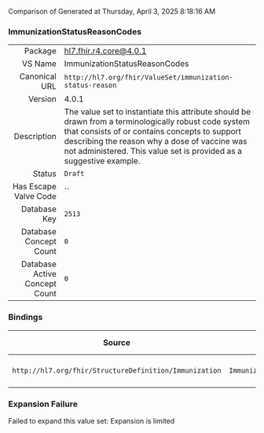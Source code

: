 Comparison of 
Generated at Thursday, April 3, 2025 8:18:16 AM

### ImmunizationStatusReasonCodes

|      |     |
| ---: | --- |
| Package | hl7.fhir.r4.core@4.0.1 |
| VS Name | ImmunizationStatusReasonCodes |
| Canonical URL | `http://hl7.org/fhir/ValueSet/immunization-status-reason` |
| Version | 4.0.1 |
| Description | The value set to instantiate this attribute should be drawn from a terminologically robust code system that consists of or contains concepts to support describing the reason why a dose of vaccine was not administered. This value set is provided as a suggestive example. |
| Status | `Draft` |
| Has Escape Valve Code | `` |
| Database Key | `2513` |
| Database Concept Count | `0` |
| Database Active Concept Count | `0` |
### Bindings

| Source | Element | Binding | Strength | Element Short |
| ------ | ------- | ------- | -------- | ------------- |
| `http://hl7.org/fhir/StructureDefinition/Immunization` | `Immunization.statusReason` | `http://hl7.org/fhir/ValueSet/immunization-status-reason` | `Example` | Reason not done |

### Expansion Failure

Failed to expand this value set: Expansion is limited
